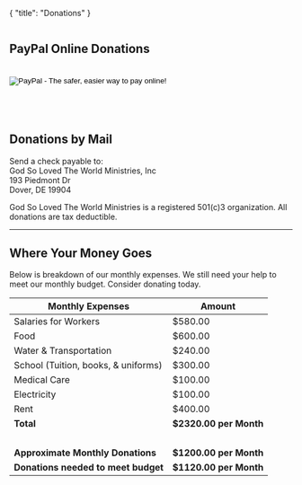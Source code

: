{
  "title": "Donations"
}

<div style="margin: 0 60px 40px 0; float: left;">
	<h2>PayPal Online Donations</h2>
  <br>
  <form action="https://www.paypal.com/cgi-bin/webscr" method="post" target="_top">
      <input type="hidden" name="cmd" value="_s-xclick">
      <input type="hidden" name="hosted_button_id" value="X6LZANFJDVDVQ">
      <input type="image" src="https://www.paypalobjects.com/en_US/i/btn/btn_donateCC_LG.gif" border="0" name="submit" alt="PayPal - The safer, easier way to pay online!">
      <img alt="" border="0" src="https://www.paypalobjects.com/en_US/i/scr/pixel.gif" width="1" height="1">
	</form>
</div>
<div style="float: left;">
  <h2>Donations by Mail</h2>
  <p>
    Send a check payable to:<br>
    God So Loved The World Ministries, Inc<br>
    193 Piedmont Dr<br>
    Dover, DE 19904<br>
  </p>
</div>
<div style="clear: both;">
	<p>God So Loved The World Ministries is a registered 501(c)3 organization. All donations are tax deductible.</p>
</div>
<hr>

## Where Your Money Goes

Below is breakdown of our monthly expenses. We still need your help to meet our monthly budget. Consider donating today.

<table>
  <thead>
    <tr>
      <th>Monthly Expenses</th>
      <th>Amount</th>
    </tr>
  </thead>
  <tbody>
    <tr>
      <td>Salaries for Workers</td>
      <td>$580.00</td>
    </tr>
    <tr>
      <td>Food</td>
      <td>$600.00</td>
    </tr>
    <tr>
      <td>Water & Transportation</td>
      <td>$240.00</td>
    </tr>
    <tr>
      <td>School (Tuition, books, & uniforms)</td>
      <td>$300.00</td>
    </tr>
    <tr>
      <td>Medical Care</td>
      <td>$100.00</td>
    </tr>
    <tr>
      <td>Electricity</td>
      <td>$100.00</td>
    </tr>
    <tr>
      <td>Rent</td>
      <td>$400.00</td>
    </tr>
    <tr>
      <td><strong>Total</strong></td>
      <td><strong>$2320.00 per Month</strong></td>
    </tr>
    <tr><td>&nbsp;</td><td>&nbsp;</td></tr>
    <tr>
      <td><strong>Approximate Monthly Donations</strong></td>
      <td><strong>$1200.00 per Month</strong></td>
    </tr>
    <tr>
      <td><strong>Donations needed to meet budget</strong></td>
      <td><strong>$1120.00 per Month</strong></td>
    </tr>
  </tbody>
</table>
